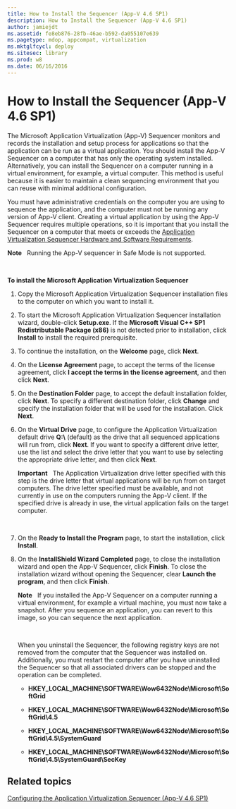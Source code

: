 ```yaml
---
title: How to Install the Sequencer (App-V 4.6 SP1)
description: How to Install the Sequencer (App-V 4.6 SP1)
author: jamiejdt
ms.assetid: fe8eb876-28fb-46ae-b592-da055107e639
ms.pagetype: mdop, appcompat, virtualization
ms.mktglfcycl: deploy
ms.sitesec: library
ms.prod: w8
ms.date: 06/16/2016
---
```



# How to Install the Sequencer (App-V 4.6 SP1)


The Microsoft Application Virtualization (App-V) Sequencer monitors and records the installation and setup process for applications so that the application can be run as a virtual application. You should install the App-V Sequencer on a computer that has only the operating system installed. Alternatively, you can install the Sequencer on a computer running in a virtual environment, for example, a virtual computer. This method is useful because it is easier to maintain a clean sequencing environment that you can reuse with minimal additional configuration.

You must have administrative credentials on the computer you are using to sequence the application, and the computer must not be running any version of App-V client. Creating a virtual application by using the App-V Sequencer requires multiple operations, so it is important that you install the Sequencer on a computer that meets or exceeds the [Application Virtualization Sequencer Hardware and Software Requirements](application-virtualization-sequencer-hardware-and-software-requirements.md).

**Note**  
Running the App-V sequencer in Safe Mode is not supported.

 

**To install the Microsoft Application Virtualization Sequencer**

1.  Copy the Microsoft Application Virtualization Sequencer installation files to the computer on which you want to install it.

2.  To start the Microsoft Application Virtualization Sequencer installation wizard, double-click **Setup.exe**. If the **Microsoft Visual C++ SP1 Redistributable Package (x86)** is not detected prior to installation, click **Install** to install the required prerequisite.

3.  To continue the installation, on the **Welcome** page, click **Next**.

4.  On the **License Agreement** page, to accept the terms of the license agreement, click **I accept the terms in the license agreement**, and then click **Next**.

5.  On the **Destination Folder** page, to accept the default installation folder, click **Next**. To specify a different destination folder, click **Change** and specify the installation folder that will be used for the installation. Click **Next**.

6.  On the **Virtual Drive** page, to configure the Application Virtualization default drive **Q:\\** (default) as the drive that all sequenced applications will run from, click **Next**. If you want to specify a different drive letter, use the list and select the drive letter that you want to use by selecting the appropriate drive letter, and then click **Next**.

    **Important**  
    The Application Virtualization drive letter specified with this step is the drive letter that virtual applications will be run from on target computers. The drive letter specified must be available, and not currently in use on the computers running the App-V client. If the specified drive is already in use, the virtual application fails on the target computer.

     

7.  On the **Ready to Install the Program** page, to start the installation, click **Install**.

8.  On the **InstallShield Wizard Completed** page, to close the installation wizard and open the App-V Sequencer, click **Finish**. To close the installation wizard without opening the Sequencer, clear **Launch the program**, and then click **Finish**.

    **Note**  
    If you installed the App-V Sequencer on a computer running a virtual environment, for example a virtual machine, you must now take a snapshot. After you sequence an application, you can revert to this image, so you can sequence the next application.

     

    When you uninstall the Sequencer, the following registry keys are not removed from the computer that the Sequencer was installed on. Additionally, you must restart the computer after you have uninstalled the Sequencer so that all associated drivers can be stopped and the operation can be completed.

    -   **HKEY\_LOCAL\_MACHINE\\SOFTWARE\\Wow6432Node\\Microsoft\\SoftGrid**

    -   **HKEY\_LOCAL\_MACHINE\\SOFTWARE\\Wow6432Node\\Microsoft\\SoftGrid\\4.5**

    -   **HKEY\_LOCAL\_MACHINE\\SOFTWARE\\Wow6432Node\\Microsoft\\SoftGrid\\4.5\\SystemGuard**

    -   **HKEY\_LOCAL\_MACHINE\\SOFTWARE\\Wow6432Node\\Microsoft\\SoftGrid\\4.5\\SystemGuard\\SecKey**

## Related topics


[Configuring the Application Virtualization Sequencer (App-V 4.6 SP1)](configuring-the-application-virtualization-sequencer--app-v-46-sp1-.md)

 

 





